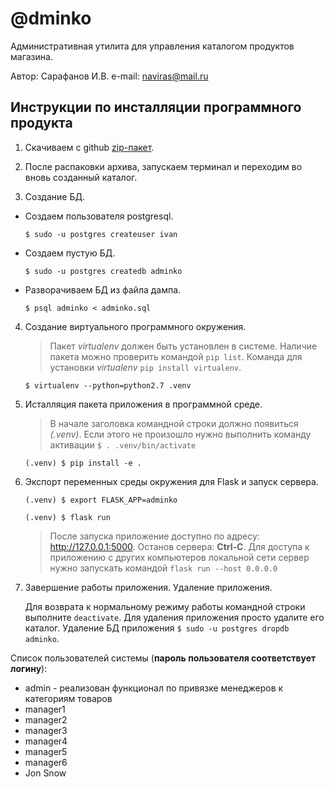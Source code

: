 # @dminko #

Административная утилита для управления каталогом продуктов магазина.

Автор: Сарафанов И.В. e-mail: naviras@mail.ru


## Инструкции по инсталляции программного продукта ##

1. Скачиваем с github [zip-пакет](https://github.com/Sarafanov/adminko/archive/adminko-dev.zip).

2. После распаковки архива, запускаем терминал и переходим во вновь созданный каталог.

3. Создание БД.
  * Создаем пользователя postgresql.
  
  	`$ sudo -u postgres createuser ivan`
	
  * Создаем пустую БД.
  
	`$ sudo -u postgres createdb adminko`
	
  * Разворачиваем БД из файла дампа.
  
	`$ psql adminko < adminko.sql`

4. Создание виртуального программного окружения.

	> Пакет *virtualenv* должен быть установлен в системе.
	> Наличие пакета можно проверить командой `pip list`.
	> Команда для установки *virtualenv* `pip install virtualenv`.

	`$ virtualenv --python=python2.7 .venv`
	
5. Исталляция пакета приложения в программной среде.

  	> В начале заголовка командной строки должно появиться *(.venv)*.
	> Если этого не произошло нужно выполнить команду активации `$ . .venv/bin/activate`	

	`(.venv) $ pip install -e .`	
	
6. Экспорт переменных среды окружения для Flask и запуск сервера.

	`(.venv) $ export FLASK_APP=adminko`

	`(.venv) $ flask run`
	
	> После запуска приложение доступно по адресу: http://127.0.0.1:5000.
	> Останов сервера: **Ctrl-C**.
	> Для доступа к приложению с других компьютеров локальной сети
	> сервер нужно запускать командой `flask run --host 0.0.0.0`

7. Завершение работы приложения. Удаление приложения.
	
	Для возврата к нормальному режиму работы командной строки выполните `deactivate`.
	Для удаления приложения просто удалите его каталог.
	Удаление БД приложения `$ sudo -u postgres dropdb adminko`.

Список пользователей системы (**пароль пользователя соответствует логину**):
* admin	- реализован функционал по привязке менеджеров к категориям товаров
* manager1
* manager2
* manager3
* manager4
* manager5
* manager6
* Jon Snow




